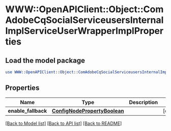 # WWW::OpenAPIClient::Object::ComAdobeCqSocialServiceusersInternalImplServiceUserWrapperImplProperties

## Load the model package
```perl
use WWW::OpenAPIClient::Object::ComAdobeCqSocialServiceusersInternalImplServiceUserWrapperImplProperties;
```

## Properties
Name | Type | Description | Notes
------------ | ------------- | ------------- | -------------
**enable_fallback** | [**ConfigNodePropertyBoolean**](ConfigNodePropertyBoolean.md) |  | [optional] 

[[Back to Model list]](../README.md#documentation-for-models) [[Back to API list]](../README.md#documentation-for-api-endpoints) [[Back to README]](../README.md)


